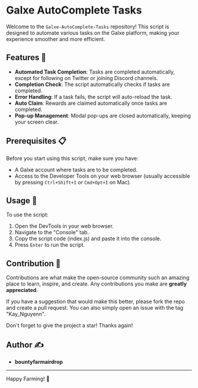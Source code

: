 # Galxe AutoComplete Tasks

Welcome to the `Galxe-AutoComplete-Tasks` repository! This script is designed to automate various tasks on the Galxe platform, making your experience smoother and more efficient.

## Features 🌟

- **Automated Task Completion**: Tasks are completed automatically, except for following on Twitter or joining Discord channels.
- **Completion Check**: The script automatically checks if tasks are completed.
- **Error Handling**: If a task fails, the script will auto-reload the task.
- **Auto Claim**: Rewards are claimed automatically once tasks are completed.
- **Pop-up Management**: Modal pop-ups are closed automatically, keeping your screen clear.

## Prerequisites 📋

Before you start using this script, make sure you have:

- A Galxe account where tasks are to be completed.
- Access to the Developer Tools on your web browser (usually accessible by pressing `Ctrl+Shift+I` or `Cmd+Opt+I` on Mac).

## Usage 📖

To use the script:

1. Open the DevTools in your web browser.
2. Navigate to the "Console" tab.
3. Copy the script code (index.js) and paste it into the console.
4. Press `Enter` to run the script.

## Contribution 🤝

Contributions are what make the open-source community such an amazing place to learn, inspire, and create. Any contributions you make are **greatly appreciated**.

If you have a suggestion that would make this better, please fork the repo and create a pull request. You can also simply open an issue with the tag "Kay_Nguyenn".

Don't forget to give the project a star! Thanks again!

## Author ✍️

- **bountyfarmairdrop**

---

Happy Farming! 🎉